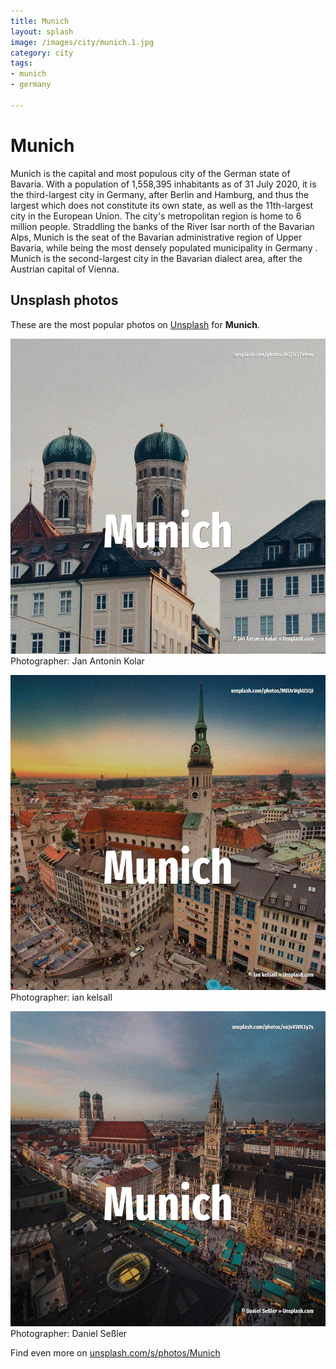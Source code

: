 ```yaml
---
title: Munich
layout: splash
image: /images/city/munich.1.jpg
category: city
tags:
- munich
- germany

---
```

# Munich

Munich  is the capital and most populous city of the German state of Bavaria. With a population of 1,558,395 inhabitants as of 31 July 2020, it is the third-largest city in  Germany, after Berlin and Hamburg, and thus the largest which does not constitute its own state, as  well as the 11th-largest city in the European Union. The city's metropolitan region is home to 6 million people. Straddling the banks of the River Isar  north of the Bavarian Alps, Munich is the seat of the  Bavarian administrative region of Upper Bavaria, while being the most densely populated  municipality in Germany . Munich is the second-largest city in the Bavarian dialect area, after the Austrian capital of  Vienna. 

 
## Unsplash photos
These are the most popular photos on [Unsplash](https://unsplash.com) for **Munich**.
 
![Munich](/images/city/munich.1.jpg)
Photographer:  Jan Antonin Kolar
 
![Munich](/images/city/munich.2.jpg)
Photographer:  ian kelsall
 
![Munich](/images/city/munich.3.jpg)
Photographer:  Daniel Seßler
 
Find even more on [unsplash.com/s/photos/Munich](https://unsplash.com/s/photos/Munich)
 
